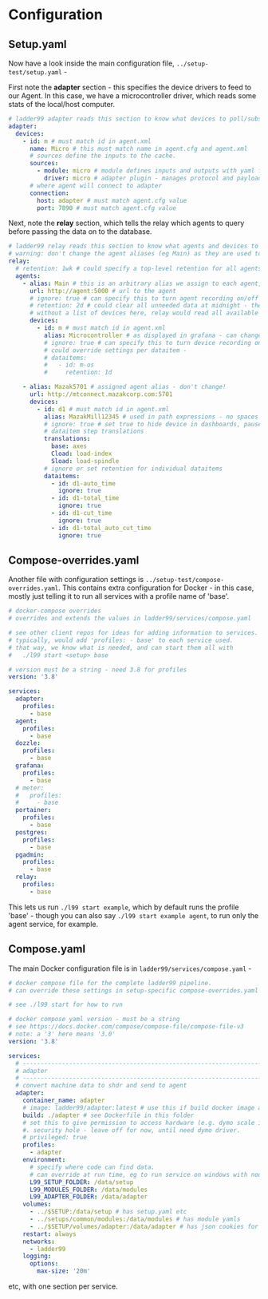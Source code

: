 # Configuration

## Setup.yaml

Now have a look inside the main configuration file, `../setup-test/setup.yaml` - 

First note the **adapter** section - this specifies the device drivers to feed to our Agent. In this case, we have a microcontroller driver, which reads some stats of the local/host computer. 

```yaml
# ladder99 adapter reads this section to know what devices to poll/subscribe to.
adapter:
  devices:
    - id: m # must match id in agent.xml
      name: Micro # this must match name in agent.cfg and agent.xml
      # sources define the inputs to the cache.
      sources:
        - module: micro # module defines inputs and outputs with yaml files
          driver: micro # adapter plugin - manages protocol and payload
      # where agent will connect to adapter
      connection:
        host: adapter # must match agent.cfg value
        port: 7890 # must match agent.cfg value
```

Next, note the **relay** section, which tells the relay which agents to query before passing the data on to the database. 

```yaml
# ladder99 relay reads this section to know what agents and devices to read data from.
# warning: don't change the agent aliases (eg Main) as they are used to synch data with db.
relay:
  # retention: 1wk # could specify a top-level retention for all agents here
  agents:
    - alias: Main # this is an arbitrary alias we assign to each agent, used by the db - don't change!
      url: http://agent:5000 # url to the agent
      # ignore: true # can specify this to turn agent recording on/off
      # retention: 2d # could clear all unneeded data at midnight - then vacuum analyze db?
      # without a list of devices here, relay would read all available in agent
      devices:
        - id: m # must match id in agent.xml
          alias: Microcontroller # as displayed in grafana - can change. without this, just use device name?
          # ignore: true # can specify this to turn device recording on/off
          # could override settings per dataitem -
          # dataitems:
          #   - id: m-os
          #     retention: 1d

    - alias: Mazak5701 # assigned agent alias - don't change!
      url: http://mtconnect.mazakcorp.com:5701
      devices:
        - id: d1 # must match id in agent.xml
          alias: MazakMill12345 # used in path expressions - no spaces!
          # ignore: true # set true to hide device in dashboards, pause recording, etc
          # dataitem step translations
          translations:
            base: axes
            Cload: load-index
            Sload: load-spindle
          # ignore or set retention for individual dataitems
          dataitems:
            - id: d1-auto_time
              ignore: true
            - id: d1-total_time
              ignore: true
            - id: d1-cut_time
              ignore: true
            - id: d1-total_auto_cut_time
              ignore: true
```


## Compose-overrides.yaml

Another file with configuration settings is `../setup-test/compose-overrides.yaml`. This contains extra configuration for Docker - in this case, mostly just telling it to run all services with a profile name of 'base'. 

```yaml
# docker-compose overrides
# overrides and extends the values in ladder99/services/compose.yaml

# see other client repos for ideas for adding information to services.
# typically, would add 'profiles: - base' to each service used.
# that way, we know what is needed, and can start them all with
#   ./l99 start <setup> base

# version must be a string - need 3.8 for profiles
version: '3.8'

services:
  adapter:
    profiles:
      - base
  agent:
    profiles:
      - base
  dozzle:
    profiles:
      - base
  grafana:
    profiles:
      - base
  # meter:
  #   profiles:
  #     - base
  portainer:
    profiles:
      - base
  postgres:
    profiles:
      - base
  pgadmin:
    profiles:
      - base
  relay:
    profiles:
      - base
```

This lets us run `./l99 start example`, which by default runs the profile 'base' - though you can also say `./l99 start example agent`, to run only the agent service, for example.


## Compose.yaml

The main Docker configuration file is in `ladder99/services/compose.yaml` - 

```yaml
# docker compose file for the complete ladder99 pipeline.
# can override these settings in setup-specific compose-overrides.yaml files.

# see ./l99 start for how to run

# docker compose yaml version - must be a string
# see https://docs.docker.com/compose/compose-file/compose-file-v3
# note: a '3' here means '3.0'
version: '3.8'

services:
  # ---------------------------------------------------------------------------
  # adapter
  # ---------------------------------------------------------------------------
  # convert machine data to shdr and send to agent
  adapter:
    container_name: adapter
    # image: ladder99/adapter:latest # use this if build docker image and push to hub
    build: ./adapter # see Dockerfile in this folder
    # set this to give permission to access hardware (e.g. dymo scale in usb port).
    #. security hole - leave off for now, until need dymo driver.
    # privileged: true
    profiles:
      - adapter
    environment:
      # specify where code can find data.
      # can override at run time, eg to run service on windows with node.
      L99_SETUP_FOLDER: /data/setup
      L99_MODULES_FOLDER: /data/modules
      L99_ADAPTER_FOLDER: /data/adapter
    volumes:
      - ../$SETUP:/data/setup # has setup.yaml etc
      - ../setups/common/modules:/data/modules # has module yamls
      - ../$SETUP/volumes/adapter:/data/adapter # has json cookies for backfilling
    restart: always
    networks:
      - ladder99
    logging:
      options:
        max-size: '20m'
```

etc, with one section per service. 

